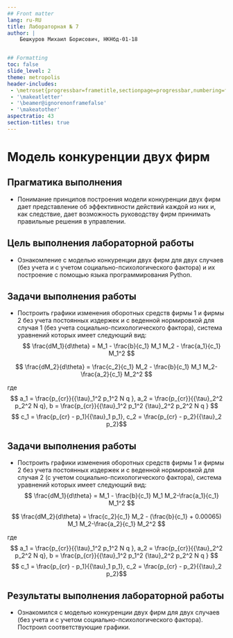 ```yaml
---
## Front matter
lang: ru-RU
title: Лабораторная № 7
author: |
	Бешкуров Михаил Борисович, НКНбд-01-18


## Formatting
toc: false
slide_level: 2
theme: metropolis
header-includes: 
 - \metroset{progressbar=frametitle,sectionpage=progressbar,numbering=fraction}
 - '\makeatletter'
 - '\beamer@ignorenonframefalse'
 - '\makeatother'
aspectratio: 43
section-titles: true
---
```



# Модель конкуренции двух фирм

## Прагматика выполнения

- Понимание принципов построения модели конкуренции двух фирм дает представление об эффективности действий каждой из них и, как следствие, дает возможность руководству фирм принимать правильные решения в управлении.

## Цель выполнения лабораторной работы

- Ознакомление с моделью конкуренции двух фирм для двух случаев (без учета и с учетом социально-психологического фактора) и их построение с помощью языка программирования Python. 

## Задачи выполнения работы

- Построить графики изменения оборотных средств фирмы 1 и фирмы 2 без учета постоянных издержек и с веденной нормировкой для случая 1 (без учета социально-психологического фактора),
система уравнений которых имеет следующий вид:
$$ \frac{dM_1}{d\theta} = M_1 - \frac{b}{c_1} M_1 M_2 - \frac{a_1}{c_1} M_1^2 $$

$$ \frac{dM_2}{d\theta} = \frac{c_2}{c_1} M_2 - \frac{b}{c_1} M_1 M_2-\frac{a_2}{c_1} M_2^2 $$

где $$ a_1 = \frac{p_{cr}}{{\tau}_1^2 p_1^2 N q }, a_2 = \frac{p_{cr}}{{\tau}_2^2 p_2^2 N q}, b = \frac{p_{cr}}{{\tau}_1^2 p_1^2 {\tau}_2^2 p_2^2 N q } $$
$$ c_1 = \frac{p_{cr} - p_1}{{\tau}_1 p_1}, c_2 = \frac{p_{cr} - p_2}{{\tau}_2 p_2}$$

## Задачи выполнения работы

- Построить графики изменения оборотных средств фирмы 1 и фирмы 2 без учета постоянных издержек и с веденной нормировкой для случая 2 (с учетом социально-психологического фактора),
система уравнений которых имеет следующий вид:
$$ \frac{dM_1}{d\theta} = M_1 - \frac{b}{c_1} M_1 M_2-\frac{a_1}{c_1} M_1^2 $$

$$ \frac{dM_2}{d\theta} = \frac{c_2}{c_1} M_2 - (\frac{b}{c_1} + 0.00065) M_1 M_2-\frac{a_2}{c_1} M_2^2 $$

где $$ a_1 = \frac{p_{cr}}{{\tau}_1^2 p_1^2 N q }, a_2 = \frac{p_{cr}}{{\tau}_2^2 p_2^2 N q}, b = \frac{p_{cr}}{{\tau}_1^2 p_1^2 {\tau}_2^2 p_2^2 N q } $$
$$ c_1 = \frac{p_{cr} - p_1}{{\tau}_1 p_1}, c_2 = \frac{p_{cr} - p_2}{{\tau}_2 p_2}$$

## Результаты выполнения лабораторной работы

- Ознакомился с моделью конкуренции двух фирм для двух случаев (без учета и с учетом социально-психологического фактора). Построил соответствующие графики.
